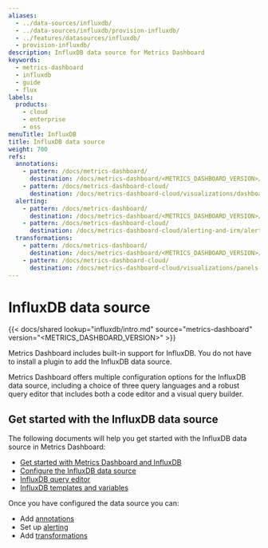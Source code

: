 ```yaml
---
aliases:
  - ../data-sources/influxdb/
  - ../data-sources/influxdb/provision-influxdb/
  - ../features/datasources/influxdb/
  - provision-influxdb/
description: InfluxDB data source for Metrics Dashboard
keywords:
  - metrics-dashboard
  - influxdb
  - guide
  - flux
labels:
  products:
    - cloud
    - enterprise
    - oss
menuTitle: InfluxDB
title: InfluxDB data source
weight: 700
refs:
  annotations:
    - pattern: /docs/metrics-dashboard/
      destination: /docs/metrics-dashboard/<METRICS_DASHBOARD_VERSION>/dashboards/build-dashboards/annotate-visualizations/
    - pattern: /docs/metrics-dashboard-cloud/
      destination: /docs/metrics-dashboard-cloud/visualizations/dashboards/build-dashboards/annotate-visualizations/
  alerting:
    - pattern: /docs/metrics-dashboard/
      destination: /docs/metrics-dashboard/<METRICS_DASHBOARD_VERSION>/alerting/
    - pattern: /docs/metrics-dashboard-cloud/
      destination: /docs/metrics-dashboard-cloud/alerting-and-irm/alerting/
  transformations:
    - pattern: /docs/metrics-dashboard/
      destination: /docs/metrics-dashboard/<METRICS_DASHBOARD_VERSION>/panels-visualizations/query-transform-data/transform-data/
    - pattern: /docs/metrics-dashboard-cloud/
      destination: /docs/metrics-dashboard-cloud/visualizations/panels-visualizations/query-transform-data/transform-data/
---
```


# InfluxDB data source

{{< docs/shared lookup="influxdb/intro.md" source="metrics-dashboard" version="<METRICS_DASHBOARD_VERSION>" >}}

Metrics Dashboard includes built-in support for InfluxDB. You do not have to install a plugin to add the InfluxDB data source.

Metrics Dashboard offers multiple configuration options for the InfluxDB data source, including a choice of three query languages and a robust query editor that includes both a code editor and a visual query builder.

## Get started with the InfluxDB data source

The following documents will help you get started with the InfluxDB data source in Metrics Dashboard:

- [Get started with Metrics Dashboard and InfluxDB](/docs/metrics-dashboard/<METRICS_DASHBOARD_VERSION>/getting-started/get-started-metrics-dashboard-influxdb/)
- [Configure the InfluxDB data source](./configure-influxdb-data-source/)
- [InfluxDB query editor](./query-editor/)
- [InfluxDB templates and variables](./template-variables/)

Once you have configured the data source you can:

- Add [annotations](ref:annotations)
- Set up [alerting](ref:alerting)
- Add [transformations](ref:transformations)
